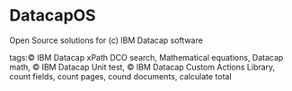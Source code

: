# DatacapOS
Open Source solutions for (c) IBM Datacap software

tags:© IBM Datacap xPath DCO search, Mathematical equations, Datacap math, © IBM Datacap Unit test, © IBM Datacap Custom Actions Library, count fields, count pages, cound documents, calculate total
